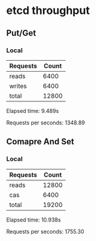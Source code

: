# etcd throughput 

## Put/Get

### Local

| Requests | Count |
|----------|-------|
| reads    | 6400  |
| writes   | 6400  |
| total    | 12800 |

Elapsed time: 9.489s

Requests per seconds:  1348.89


## Comapre And Set

### Local

| Requests | Count |
|----------|-------|
| reads    | 12800  |
| cas      | 6400  |
| total    | 19200 |

Elapsed time: 10.938s

Requests per seconds:  1755.30
